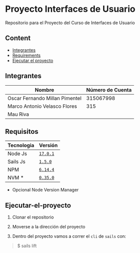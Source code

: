 # Proyecto Interfaces de Usuario
Repositorio para el Proyecto del Curso de Interfaces de Usuario

## Content 

- [Integrantes](#Integrantes)
- [Requirements](#Requisitos)
- [Ejecutar el proyecto](#Ejecutar-el-proyecto)

## Integrantes

| Nombre                         | Número de Cuenta |
|--------------------------------|------------------|
| Oscar Fernando Millan Pimentel | 315067998        |
| Marco Antonio Velasco Flores   | 315              |
| Mau Riva                       |                  |

## Requisitos

| Tecnologia | Versión                                                               |
|------------|-----------------------------------------------------------------------|
| Node Js    | [`17.0.1`](https://nodejs.org/en/blog/release/v17.0.1/)             |
| Sails Js   | [`1.5.0`](https://github.com/balderdashy/sails/releases/tag/v1.5.0)   |
| NPM        | [`6.14.4`](https://www.npmjs.com/package/npm/v/6.14.4  )              |
| NVM *      | [`0.35.0`](https://github.com/nvm-sh/nvm/releases/tag/v0.35.0)        |



* Opcional Node Version Manager

## Ejecutar-el-proyecto

1. Clonar el repositorio

2. Moverse a la dirección del proyecto

3. Dentro del proyecto vamos a correr el `cli` de `sails` con:

> $ sails lift